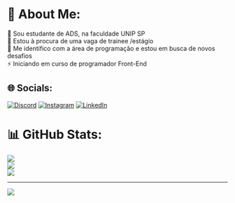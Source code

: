 # 💫 About Me:
🔭 Sou estudante de ADS, na faculdade UNIP SP<br>👯 Estou à procura de uma vaga de trainee /estágio<br>🌱 Me identifico com a área de programação e estou em busca de novos desafios<br>⚡ Iniciando em curso de programador Front-End


## 🌐 Socials:
[![Discord](https://img.shields.io/badge/Discord-%237289DA.svg?logo=discord&logoColor=white)](https://discord.gg/Cris.Kroehn#5566) [![Instagram](https://img.shields.io/badge/Instagram-%23E4405F.svg?logo=Instagram&logoColor=white)](https://instagram.com/criskroehn2) [![LinkedIn](https://img.shields.io/badge/LinkedIn-%230077B5.svg?logo=linkedin&logoColor=white)](https://linkedin.com/in/CristianeKroehn) 
# 📊 GitHub Stats:
![](https://github-readme-stats.vercel.app/api?username=CrisKroehn&theme=radical&hide_border=false&include_all_commits=false&count_private=false)<br/>
![](https://github-readme-streak-stats.herokuapp.com/?user=CrisKroehn&theme=radical&hide_border=false)<br/>
![](https://github-readme-stats.vercel.app/api/top-langs/?username=CrisKroehn&theme=radical&hide_border=false&include_all_commits=false&count_private=false&layout=compact)

---
[![](https://visitcount.itsvg.in/api?id=CrisKroehn&icon=0&color=10)](https://visitcount.itsvg.in)

<!-- Proudly created with GPRM ( https://gprm.itsvg.in ) -->
